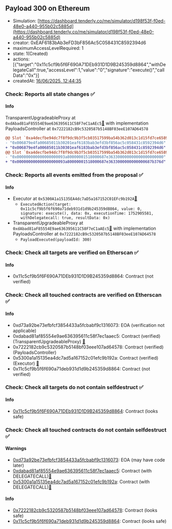 ## Payload 300 on Ethereum

- Simulation: [https://dashboard.tenderly.co/me/simulator/d198f53f-f0ed-48e0-a440-955b02c5885d](https://dashboard.tenderly.co/me/simulator/d198f53f-f0ed-48e0-a440-955b02c5885d)
- creator: 0xEAF6183bAb3eFD3bF856Ac5C058431C8592394d6
- maximumAccessLevelRequired: 1
- state: 1(Created)
- actions: [{"target":"0x11c5cf9b5f6F690A71DEb931D1D9B245359d8864","withDelegateCall":true,"accessLevel":1,"value":"0","signature":"execute()","callData":"0x"}]
- createdAt: [16/06/2025, 12:44:35](https://etherscan.io/tx/0x95f5d69bcd5becf79d5712231c4a11042238330454f93fc09d784db0f3bcb1b1)

### Check: Reports all state changes :white_check_mark:

#### Info


TransparentUpgradeableProxy at `0xdAbad81aF85554E9ae636395611C58F7eC1aAEc5`[:ghost:](https://github.com/bgd-labs/aave-address-book "GovernanceV3Ethereum.PAYLOADS_CONTROLLER") with implementation PayloadsController at `0x7222182cB9c5320587b5148BF03eeE107AD64578`
```diff
@@ Slot `0xa4decfbe94dc7f8f9dc9b3f5cb03517599ba54b362d013c1d15fd7ce6589fcee` @@
- "0x006879e4fa00685011b30201eaf6183bab3efd3bf856ac5c058431c8592394d6"
+ "0x006879e4fa00685011b30301eaf6183bab3efd3bf856ac5c058431c8592394d6"
@@ Slot `0xa4decfbe94dc7f8f9dc9b3f5cb03517599ba54b362d013c1d15fd7ce6589fcef` @@
- "0x000000000000000000093a80000001518000687e363300000000000000000000"
+ "0x000000000000000000093a80000001518000687e3633000000000000687b376d"
```


### Check: Reports all events emitted from the proposal :white_check_mark:

#### Info

- Executor at `0x5300A1a15135EA4dc7aD5a167152C01EFc9b192A`[:ghost:](https://github.com/bgd-labs/aave-address-book "AaveV2Ethereum.POOL_ADMIN, AaveV2EthereumAMM.POOL_ADMIN, AaveV3Ethereum.ACL_ADMIN, AaveV3EthereumEtherFi.ACL_ADMIN, AaveV3EthereumLido.ACL_ADMIN, GovernanceV3Ethereum.EXECUTOR_LVL_1")
  - `ExecutedAction(target: 0x11c5cf9b5f6f690a71deb931d1d9b245359d8864, value: 0, signature: execute(), data: 0x, executionTime: 1752905581, withDelegatecall: true, resultData: 0x)`
- TransparentUpgradeableProxy at `0xdAbad81aF85554E9ae636395611C58F7eC1aAEc5`[:ghost:](https://github.com/bgd-labs/aave-address-book "GovernanceV3Ethereum.PAYLOADS_CONTROLLER") with implementation PayloadsController at `0x7222182cB9c5320587b5148BF03eeE107AD64578`
  - `PayloadExecuted(payloadId: 300)`

### Check: Check all targets are verified on Etherscan :white_check_mark:

#### Info

- 0x11c5cf9b5f6F690A71DEb931D1D9B245359d8864: Contract (not verified) 

### Check: Check all touched contracts are verified on Etherscan :white_check_mark:

#### Info

- 0xd73a92be73efbfcf3854433a5fcbabf9c1316073: EOA (verification not applicable)
- 0xdabad81af85554e9ae636395611c58f7ec1aaec5: Contract (verified) (TransparentUpgradeableProxy) [:ghost:](https://github.com/bgd-labs/aave-address-book "GovernanceV3Ethereum.PAYLOADS_CONTROLLER")
- 0x7222182cb9c5320587b5148bf03eee107ad64578: Contract (verified) (PayloadsController) 
- 0x5300a1a15135ea4dc7ad5a167152c01efc9b192a: Contract (verified) (Executor) [:ghost:](https://github.com/bgd-labs/aave-address-book "AaveV2Ethereum.POOL_ADMIN, AaveV2EthereumAMM.POOL_ADMIN, AaveV3Ethereum.ACL_ADMIN, AaveV3EthereumEtherFi.ACL_ADMIN, AaveV3EthereumLido.ACL_ADMIN, GovernanceV3Ethereum.EXECUTOR_LVL_1")
- 0x11c5cf9b5f6f690a71deb931d1d9b245359d8864: Contract (not verified) 

### Check: Check all targets do not contain selfdestruct :white_check_mark:

#### Info

- [0x11c5cf9b5f6F690A71DEb931D1D9B245359d8864](https://etherscan.io/address/0x11c5cf9b5f6F690A71DEb931D1D9B245359d8864): Contract (looks safe)

### Check: Check all touched contracts do not contain selfdestruct :white_check_mark:

#### Warnings

- [0xd73a92be73efbfcf3854433a5fcbabf9c1316073](https://etherscan.io/address/0xd73a92be73efbfcf3854433a5fcbabf9c1316073): EOA (may have code later)
- [0xdabad81af85554e9ae636395611c58f7ec1aaec5](https://etherscan.io/address/0xdabad81af85554e9ae636395611c58f7ec1aaec5): Contract (with DELEGATECALL)[:ghost:](https://github.com/bgd-labs/aave-address-book "GovernanceV3Ethereum.PAYLOADS_CONTROLLER")
- [0x5300a1a15135ea4dc7ad5a167152c01efc9b192a](https://etherscan.io/address/0x5300a1a15135ea4dc7ad5a167152c01efc9b192a): Contract (with DELEGATECALL)[:ghost:](https://github.com/bgd-labs/aave-address-book "AaveV2Ethereum.POOL_ADMIN, AaveV2EthereumAMM.POOL_ADMIN, AaveV3Ethereum.ACL_ADMIN, AaveV3EthereumEtherFi.ACL_ADMIN, AaveV3EthereumLido.ACL_ADMIN, GovernanceV3Ethereum.EXECUTOR_LVL_1")

#### Info

- [0x7222182cb9c5320587b5148bf03eee107ad64578](https://etherscan.io/address/0x7222182cb9c5320587b5148bf03eee107ad64578): Contract (looks safe)
- [0x11c5cf9b5f6f690a71deb931d1d9b245359d8864](https://etherscan.io/address/0x11c5cf9b5f6f690a71deb931d1d9b245359d8864): Contract (looks safe)

